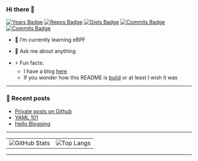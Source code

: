 ### Hi there 👋

[![Years Badge](https://badges.strrl.dev/years/1stDimension)](https://badges.strrl.dev)
[![Repos Badge](https://badges.strrl.dev/repos/1stDimension)](https://badges.strrl.dev)
[![Gists Badge](https://badges.strrl.dev/gists/1stDimension)](https://badges.strrl.dev)
[![Commits Badge](https://badges.strrl.dev/commits/all/1stDimension)](https://badges.strrl.dev)
[![Commits Badge](https://badges.strrl.dev/commits/monthly/1stDimension)](https://badges.strrl.dev)

<!-- - 🔭 I’m currently working ... -->
- 🌱 I’m currently learning eBPF
<!-- - 👯 I’m looking to collaborate on ... -->
<!-- - 🤔 I’m looking for help with ... -->
- 💬 Ask me about anything
<!-- - 📫 How to reach me: ... -->
- ⚡ Fun facts:
  - I have a blog [here](https://1stdimension.github.io/)
  - If you wonder how this README is [build](https://github.com/1stDimension/1stDimension/blob/master/workflow.md) or at least I wish it was

---
### 📕 Recent posts
<!-- BLOG-POST-LIST:START -->
- [Private posts on Github](https://1stdimension.github.io/2020/09/30/private-posts.html)
- [YAML 101](https://1stdimension.github.io/2020/08/30/yaml_101.html)
- [Hello Blogging](https://1stdimension.github.io/2019/08/11/index.html)
<!-- BLOG-POST-LIST:END -->
---

|  |  |
|:---:|:---:|
| ![GitHub Stats](https://github-readme-stats.vercel.app/api?username=1stDimension&count_private=true&show_icons=true&theme=dark) | ![Top Langs](https://github-readme-stats.vercel.app/api/top-langs/?username=1stDimension&count_private=true&show_icons=true&theme=dark&hide=ruby&layout=compact) |

---

<!--
**1stDimension/1stDimension** is a ✨ _special_ ✨ repository because its `README.md` (this file) appears on your GitHub profile.

Here are some ideas to get you started:

- 🔭 I’m currently working on ...
- 🌱 I’m currently learning ...
- 👯 I’m looking to collaborate on ...
- 🤔 I’m looking for help with ...
- 💬 Ask me about ...
- 📫 How to reach me: ...
- 😄 Pronouns: ...
- ⚡ Fun fact: ...
-->
